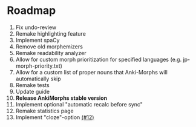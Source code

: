 # Roadmap

1. Fix undo-review
2. Remake highlighting feature
3. Implement spaCy
4. Remove old morphemizers
5. Remake readability analyzer
6. Allow for custom morph prioritization for specified languages (e.g. jp-morph-priority.txt)
7. Allow for a custom list of proper nouns that Anki-Morphs will automatically skip
8. Remake tests
9. Update guide
10. **Release AnkiMorphs stable version**
11. Implement optional "automatic recalc before sync"
12. Remake statistics page
13. Implement "cloze"-option [(#12)](https://github.com/mortii/anki-morphs/discussions/12)
